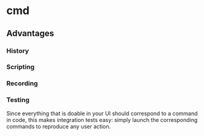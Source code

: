 # cmd

## Advantages

### History

### Scripting

### Recording

### Testing

Since everything that is doable in your UI should correspond to a command in code, this makes integration tests easy: simply launch the corresponding commands to reproduce any user action.